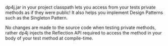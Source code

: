 dp4j.jar in your project classpath lets you access from your tests private methods as if they were public!
It also helps you implement Design Patterns such as the Singleton Pattern.

No changes are made to the source code when testing private methods, rather dp4j injects the Reflection API required to access the method in your body of your test method at compile-time.